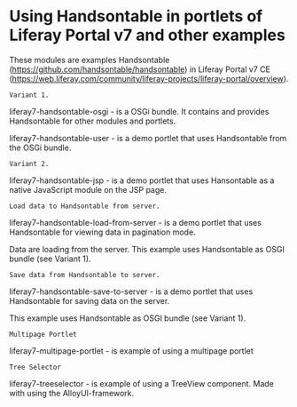 # Using Handsontable in portlets of Liferay Portal v7 and other examples

These modules are examples Handsontable (https://github.com/handsontable/handsontable) in Liferay Portal v7 CE 
(https://web.liferay.com/community/liferay-projects/liferay-portal/overview).



    Variant 1.

liferay7-handsontable-osgi - is a OSGi bundle. It contains and provides Handsontable for other modules and portlets.

liferay7-handsontable-user - is a demo portlet that uses Handsontable from the OSGi bundle.



    Variant 2.

liferay7-handsontable-jsp - is a demo portlet that uses Hansontable as a native JavaScript module on the JSP page.



    Load data to Handsontable from server.

liferay7-handsontable-load-from-server - is a demo portlet that uses Handsontable for viewing data in pagination mode.

Data are loading from the server. This example uses Handsontable as OSGI bundle (see Variant 1).



    Save data from Handsontable to server.

liferay7-handsontable-save-to-server - is a demo portlet that uses Handsontable for saving data on the server.

This example uses Handsontable as OSGI bundle (see Variant 1).


    Multipage Portlet

liferay7-multipage-portlet - is example of using a multipage portlet


    Tree Selector

liferay7-treeselector - is example of using a TreeView component. Made with using the AlloyUI-framework.